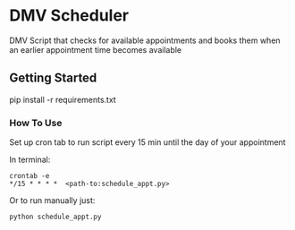 # DMV Scheduler

DMV Script that checks for available appointments and books them when an earlier appointment time becomes available

## Getting Started

pip install -r requirements.txt

### How To Use

Set up cron tab to run script every 15 min until the day of your appointment

In terminal:
```
crontab -e
*/15 * * * *  <path-to:schedule_appt.py>
```
Or to run manually just:
```
python schedule_appt.py
```
